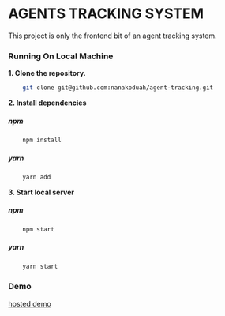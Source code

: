 AGENTS TRACKING SYSTEM
======================

This project is only the frontend bit of an agent tracking system.

### Running On Local Machine

**1. Clone the repository.**

```bash
    git clone git@github.com:nanakoduah/agent-tracking.git
```

**2. Install dependencies**

##### npm

```bash
    npm install
```


##### yarn

```bash
    yarn add
```

**3. Start local server**

##### npm

```bash
    npm start
```


##### yarn

```bash
    yarn start
```

### Demo

[hosted demo](https://demo-agent-frontend.herokuapp.com/dashboard)
